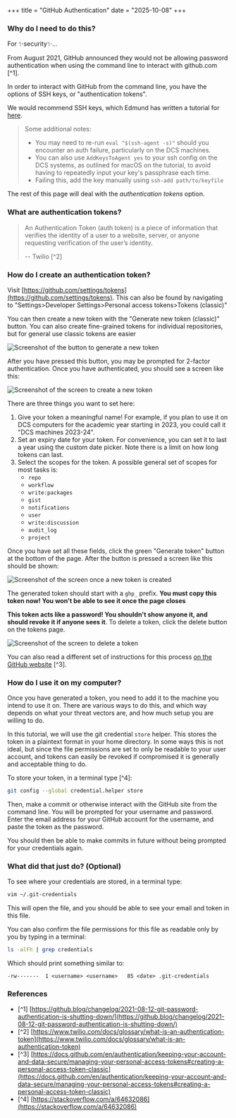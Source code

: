 +++
title = "GitHub Authentication"
date = "2025-10-08"
+++

### Why do I need to do this?

For ✨security✨...

From August 2021, GitHub announced they would not be allowing password authentication
when using the command line to interact with github.com [^1].

In order to interact with GitHub from the command line, you have the options of SSH keys, or "authentication tokens".

We would recommend SSH keys, which Edmund has written a tutorial for [here](https://edmundgoodman.co.uk/posts/2024/github-ssh-authentication/).
> Some additional notes:
> - You may need to re-run `eval "$(ssh-agent -s)"` should you encounter an auth failure, particularly on the DCS machines.
> - You can also use `AddKeysToAgent yes` to your ssh config on the DCS systems, as outlined for macOS on the tutorial, to avoid having to repeatedly input your key's passphrase each time.
> - Failing this, add the key manually using `ssh-add path/to/keyfile`

The rest of this page will deal with the *authentication tokens* option.

### What are authentication tokens?

> An Authentication Token (auth token) is a piece of information that verifies the
> identity of a user to a website, server, or anyone requesting verification of the
> user’s identity.
>
> -- Twilio [^2]

### How do I create an authentication token?

Visit [https://github.com/settings/tokens](https://github.com/settings/tokens).
This can also be found by navigating to
"Settings>Developer Settings>Personal access tokens>Tokens (classic)"

You can then create a new token with the "Generate new token (classic)" button. You can
also create fine-grained tokens for individual repositories, but for general use classic
tokens are easier

![Screenshot of the button to generate a new token](generate_token.png)

After you have pressed this button, you may be prompted for 2-factor authentication.
Once you have authenticated, you should see a screen like this:

![Screenshot of the screen to create a new token](new_personal_token.png)

There are three things you want to set here:

1) Give your token a meaningful name! For example, if you plan to use it on DCS computers
   for the academic year starting in 2023, you could call it "DCS machines 2023-24".
2) Set an expiry date for your token. For convenience, you can set it to last a year
   using the custom date picker. Note there is a limit on how long tokens can last.
3) Select the scopes for the token. A possible general set of scopes for most tasks is:
   - `repo`
   - `workflow`
   - `write:packages`
   - `gist`
   - `notifications`
   - `user`
   - `write:discussion`
   - `audit_log`
   - `project`

Once you have set all these fields, click the green "Generate token" button at the
bottom of the page. After the button is pressed a screen like this should be shown:

![Screenshot of the screen once a new token is created](created_token.png)

The generated token should start with a `ghp_` prefix. **You must copy this token now!
You won't be able to see it once the page closes**

**This token acts like a password! You shouldn't show anyone it, and should revoke
it if anyone sees it**. To delete a token, click the delete button on the tokens page.

![Screenshot of the screen to delete a token](delete_token.png)

You can also read a different set of instructions for this process
[on the GitHub website](https://docs.github.com/en/authentication/keeping-your-account-and-data-secure/managing-your-personal-access-tokens#creating-a-personal-access-token-classic) [^3].

### How do I use it on my computer?

Once you have generated a token, you need to add it to the machine you intend to use it
on. There are various ways to do this, and which way depends on what your threat vectors
are, and how much setup you are willing to do.

In this tutorial, we will use the git credential `store` helper. This stores the token
in a plaintext format in your home directory. In some ways this is not ideal, but since
the file permissions are set to only be readable to your user account, and tokens can
easily be revoked if compromised it is generally and acceptable thing to do.

To store your token, in a terminal type [^4]:

```bash
git config --global credential.helper store
```

Then, make a commit or otherwise interact with the GitHub site from the command line.
You will be prompted for your username and password. Enter the email address for your
GitHub account for the username, and paste the token as the password.

You should then be able to make commits in future without being prompted for your
credentials again.

### What did that just do? (Optional)

To see where your credentials are stored, in a terminal type:

```bash
vim ~/.git-credentials
```

This will open the file, and you should be able to see your email and token in this file. 

You can also confirm the file permissions for this file as readable only by you by
typing in a terminal:

```bash
ls -alFh | grep credentials
```

Which should print something similar to:

```
-rw-------  1 <username> <username>   85 <date> .git-credentials
```

### References

- [^1] [https://github.blog/changelog/2021-08-12-git-password-authentication-is-shutting-down/](https://github.blog/changelog/2021-08-12-git-password-authentication-is-shutting-down/)
- [^2] [https://www.twilio.com/docs/glossary/what-is-an-authentication-token](https://www.twilio.com/docs/glossary/what-is-an-authentication-token)
- [^3] [https://docs.github.com/en/authentication/keeping-your-account-and-data-secure/managing-your-personal-access-tokens#creating-a-personal-access-token-classic](https://docs.github.com/en/authentication/keeping-your-account-and-data-secure/managing-your-personal-access-tokens#creating-a-personal-access-token-classic)
- [^4] [https://stackoverflow.com/a/64632086](https://stackoverflow.com/a/64632086)

